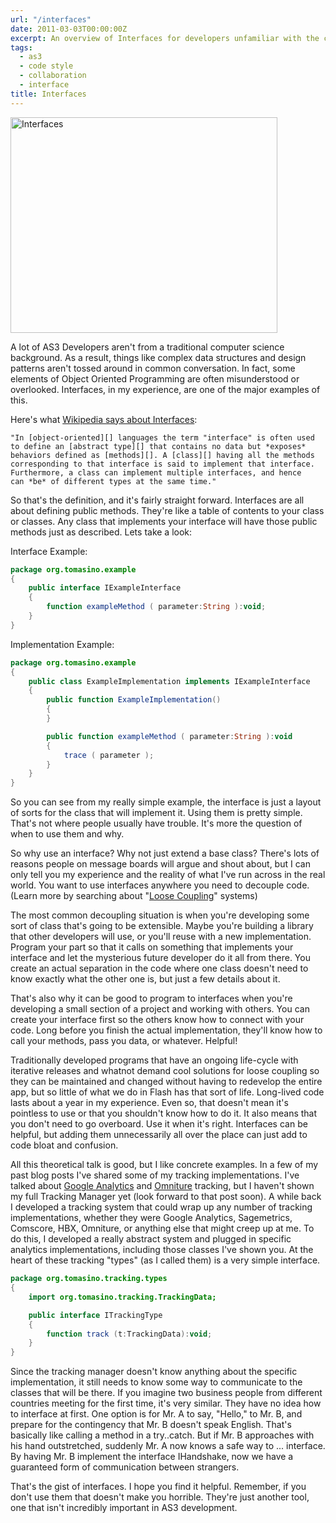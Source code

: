 ```yaml
---
url: "/interfaces"
date: 2011-03-03T00:00:00Z
excerpt: An overview of Interfaces for developers unfamiliar with the concept using Flash AS3 as an example.
tags:
  - as3
  - code style
  - collaboration
  - interface
title: Interfaces
---
```


<img width="427" height="345" layout="responsive" src="https://labs.tomasino.org/assets/images/interfaces.jpg" alt="Interfaces"></img>

A lot of AS3 Developers aren't from a traditional computer science
background. As a result, things like complex data structures and design
patterns aren't tossed around in common conversation. In fact, some
elements of Object Oriented Programming are often misunderstood or
overlooked. Interfaces, in my experience, are one of the major examples
of this.

Here's what [Wikipedia says about Interfaces][]:

	"In [object-oriented][] languages the term "interface" is often used
	to define an [abstract type][] that contains no data but *exposes*
	behaviors defined as [methods][]. A [class][] having all the methods
	corresponding to that interface is said to implement that interface.
	Furthermore, a class can implement multiple interfaces, and hence
	can *be* of different types at the same time."

So that's the definition, and it's fairly straight forward. Interfaces
are all about defining public methods. They're like a table of contents
to your class or classes. Any class that implements your interface will
have those public methods just as described. Lets take a look:

Interface Example:

``` actionscript
package org.tomasino.example
{
	public interface IExampleInterface
	{
		function exampleMethod ( parameter:String ):void;
	}
}
```

Implementation Example:

``` actionscript
package org.tomasino.example
{
	public class ExampleImplementation implements IExampleInterface
	{
		public function ExampleImplementation()
		{
		}

		public function exampleMethod ( parameter:String ):void
		{
			trace ( parameter );
		}
	}
}
```

So you can see from my really simple example, the interface is just a
layout of sorts for the class that will implement it. Using them is
pretty simple. That's not where people usually have trouble. It's more
the question of when to use them and why.

So why use an interface? Why not just extend a base class? There's lots
of reasons people on message boards will argue and shout about, but I
can only tell you my experience and the reality of what I've run across
in the real world. You want to use interfaces anywhere you need to
decouple code. (Learn more by searching about "[Loose Coupling][]"
systems)

The most common decoupling situation is when you're developing some sort
of class that's going to be extensible. Maybe you're building a library
that other developers will use, or you'll reuse with a new
implementation. Program your part so that it calls on something that
implements your interface and let the mysterious future developer do it
all from there. You create an actual separation in the code where one
class doesn't need to know exactly what the other one is, but just a few
details about it.

That's also why it can be good to program to interfaces when you're
developing a small section of a project and working with others. You can
create your interface first so the others know how to connect with your
code. Long before you finish the actual implementation, they'll know how
to call your methods, pass you data, or whatever. Helpful!

Traditionally developed programs that have an ongoing life-cycle with
iterative releases and whatnot demand cool solutions for loose coupling
so they can be maintained and changed without having to redevelop the
entire app, but so little of what we do in Flash has that sort of life.
Long-lived code lasts about a year in my experience. Even so, that
doesn't mean it's pointless to use or that you shouldn't know how to do
it. It also means that you don't need to go overboard. Use it when it's
right. Interfaces can be helpful, but adding them unnecessarily all over
the place can just add to code bloat and confusion.

All this theoretical talk is good, but I like concrete examples. In a
few of my past blog posts I've shared some of my tracking
implementations. I've talked about [Google Analytics][] and [Omniture][]
tracking, but I haven't shown my full Tracking Manager yet (look forward
to that post soon). A while back I developed a tracking system that
could wrap up any number of tracking implementations, whether they were
Google Analytics, Sagemetrics, Comscore, HBX, Omniture, or anything else
that might creep up at me. To do this, I developed a really abstract
system and plugged in specific analytics implementations, including
those classes I've shown you. At the heart of these tracking "types" (as
I called them) is a very simple interface.

``` actionscript
package org.tomasino.tracking.types
{
	import org.tomasino.tracking.TrackingData;

	public interface ITrackingType
	{
		function track (t:TrackingData):void;
	}
}
```

Since the tracking manager doesn't know anything about the specific
implementation, it still needs to know some way to communicate to the
classes that will be there. If you imagine two business people from
different countries meeting for the first time, it's very similar. They
have no idea how to interface at first. One option is for Mr. A to say,
"Hello," to Mr. B, and prepare for the contingency that Mr. B doesn't
speak English. That's basically like calling a method in a try..catch.
But if Mr. B approaches with his hand outstretched, suddenly Mr. A now
knows a safe way to ... interface. By having Mr. B implement the
interface IHandshake, now we have a guaranteed form of communication
between strangers.

That's the gist of interfaces. I hope you find it helpful. Remember, if
you don't use them that doesn't make you horrible. They're just another
tool, one that isn't incredibly important in AS3 development.

  [Wikipedia says about Interfaces]: https://en.wikipedia.org/wiki/Interface_(computing)#Software_interfaces_in_object_oriented_languages
    "Interfaces at Wikipedia"
  [object-oriented]: https://en.wikipedia.org/wiki/Object-oriented
    "Object-oriented"
  [abstract type]: https://en.wikipedia.org/wiki/Abstract_data_type
    "Abstract data type"
  [methods]: https://en.wikipedia.org/wiki/Method_(computer_science)
    "Method (computer science)"
  [class]: https://en.wikipedia.org/wiki/Class_(computer_science)
    "Class (computer science)"
  [Loose Coupling]: https://en.wikipedia.org/wiki/Loose_coupling
    "Loose Coupling"
  [Google Analytics]: https://labs.tomasino.org/flash-googleanalytics-tracking/
    "Google Analytics"
  [Omniture]: https://labs.tomasino.org/flash-omniture-tracking/
    "Omniture"
